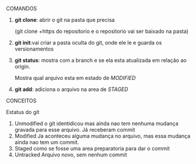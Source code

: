
COMANDOS

1. **git clone**:
    abrir o git na pasta que precisa
    
    (git clone +https do repositorio e o repositorio vai ser baixado na pasta)
    

2. **git init**:vai criar a pasta oculta do git, onde ele le e guarda os versionamentos 

3. **git status**: mostra com a branch e se ela esta atualizada em relação ao origin. 
   
   Mostra qual arquivo esta em estado de *MODIFIED*

4. **git add**: adiciona o arquivo na area de *STAGED*



CONCEITOS

Estatus do  git 
1. Unmodified
    o git identidicou mas ainda nao tem nenhuma mudança gravada para esse arquivo.
    Já receberam commit
2. Modified
    Ja aconteceu alguma mudança no arquivo, mas essa mudança ainda nao tem um commit.
3. Staged
    como se fosse uma area preparatoria para dar o commit 
4. Untracked
    Arquivo novo, sem nenhum commit 

